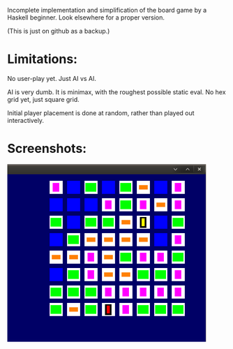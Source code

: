 Incomplete implementation and simplification of the board game
by a Haskell beginner.  Look elsewhere for a proper version.

(This is just on github as a backup.)

Limitations:
============

No user-play yet.  Just AI vs AI.

AI is very dumb.  It is minimax, with the roughest possible static eval.
No hex grid yet, just square grid.

Initial player placement is done at random, rather than played out interactively.

Screenshots:
============
![screenshot of early gui](https://github.com/nbogie/htmfgame/raw/master/screenshots/first_gui.png)
                           